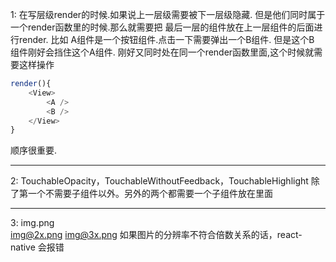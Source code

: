 1: 
在写层级render的时候.如果说上一层级需要被下一层级隐藏. 但是他们同时属于一个render函数里的时候.那么就需要把 最后一层的组件放在上一层组件的后面进行render. 比如
A组件是一个按钮组件.点击一下需要弹出一个B组件. 但是这个B 组件刚好会挡住这个A组件. 刚好又同时处在同一个render函数里面,这个时候就需要这样操作

```js
render(){
	<View>
		<A />
		<B />
	</View>
}
```
顺序很重要.

---
2: 
TouchableOpacity，TouchableWithoutFeedback，TouchableHighlight
除了第一个不需要子组件以外。另外的两个都需要一个子组件放在里面

---
3: 
img.png   
img@2x.png
img@3x.png
如果图片的分辨率不符合倍数关系的话，react-native 会报错
<!--stackedit_data:
eyJoaXN0b3J5IjpbLTU4ODA1NTM4MF19
-->